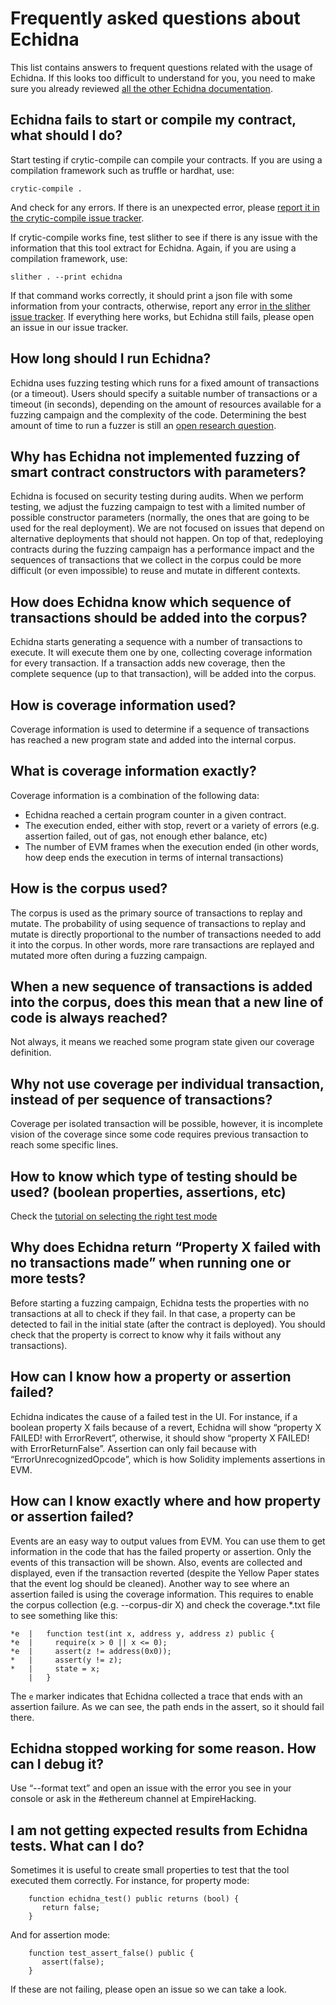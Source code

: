 # Frequently asked questions about Echidna

This list contains answers to frequent questions related with the usage of Echidna. 
If this looks too difficult to understand for you, you need to make sure you already reviewed [all the other Echidna documentation](./README.md). 

## Echidna fails to start or compile my contract, what should I do?

Start testing if crytic-compile can compile your contracts. If you are using a compilation framework such as truffle or hardhat, use:

`crytic-compile .`

And check for any errors. If there is an unexpected error, please [report it in the crytic-compile issue tracker](https://github.com/crytic/crytic-compile/issues).

If crytic-compile works fine, test slither to see if there is any issue with the information that this tool extract for Echidna. Again, if you are using a compilation framework, use:

`slither . --print echidna`

If that command works correctly, it should print a json file with some information from your contracts, otherwise, report any error [in the slither issue tracker](https://github.com/crytic/slither/issues). 
If everything here works, but Echidna still fails, please open an issue in our issue tracker.

## How long should I run Echidna?

Echidna uses fuzzing testing which runs for a fixed amount of transactions (or a timeout). 
Users should specify a suitable number of transactions or a timeout (in seconds), depending on the amount of resources available for a fuzzing campaign 
and the complexity of the code.  Determining the best amount of time to run a fuzzer is still an [open research question](https://blog.trailofbits.com/2021/03/23/a-year-in-the-life-of-a-compiler-fuzzing-campaign/).

## Why has Echidna not implemented fuzzing of smart contract constructors with parameters?

Echidna is focused on security testing during audits. When we perform testing, we adjust the fuzzing campaign to test with a limited number of possible constructor parameters (normally, the ones that are going to be used for the real deployment). We are not focused on issues that depend on alternative deployments that should not happen. On top of that, redeploying contracts during the fuzzing campaign has a performance impact and the sequences of transactions that we collect in the corpus could be more difficult (or even impossible) to reuse and mutate in different contexts. 

## How does Echidna know which sequence of transactions should be added into the corpus?

Echidna starts generating a sequence with a number of transactions to execute. It will execute them one by one, collecting coverage information for every transaction. If a transaction adds new coverage, then the complete sequence (up to that transaction), will be added into the corpus.

## How is coverage information used?

Coverage information is used to determine if a sequence of transactions has reached a new program state and added into the internal corpus.

## What is coverage information exactly?

Coverage information is a combination of the following data:
* Echidna reached a certain program counter in a given contract.
* The execution ended, either with stop, revert or a variety of errors (e.g. assertion failed, out of gas, not enough ether balance, etc) 
* The number of EVM frames when the execution ended (in other words, how deep ends the execution in terms of internal transactions) 

## How is the corpus used? 

The corpus is used as the primary source of transactions to replay and mutate. The probability of using sequence of transactions to replay and mutate is directly proportional to the number of transactions needed to add it into the corpus. In other words, more rare transactions are replayed and mutated more often during a fuzzing campaign.

## When a new sequence of transactions is added into the corpus, does this mean that a new line of code is always reached?

Not always, it means we reached some program state given our coverage definition.

## Why not use coverage per individual transaction, instead of per sequence of transactions?

Coverage per isolated transaction will be possible, however, it is incomplete vision of the coverage since some code requires previous transaction to reach some specific lines.

## How to know which type of testing should be used? (boolean properties, assertions, etc)

Check the [tutorial on selecting the right test mode](https://github.com/crytic/building-secure-contracts/edit/dev-internal-asserts/program-analysis/echidna/testing-modes.md)

## Why does Echidna return “Property X failed with no transactions made” when running one or more tests?

Before starting a fuzzing campaign, Echidna tests the properties with no transactions at all to check if they fail. In that case, a property can be detected to fail in the initial state (after the contract is deployed). You should check that the property is correct to know why it fails without any transactions).

## How can I know how a property or assertion failed? 

Echidna indicates the cause of a failed test in the UI. For instance, if a boolean property X fails because of a revert, Echidna will show “property X FAILED! with ErrorRevert”, otherwise, it should show “property X FAILED! with ErrorReturnFalse”. Assertion can only fail because with “ErrorUnrecognizedOpcode”, which is how Solidity implements assertions in EVM.

## How can I know exactly where and how property or assertion failed?

Events are an easy way to output values from EVM. You can use them to get information in the code that has the failed property or assertion. Only the events of this transaction will be shown. Also, events are collected and displayed, even if the transaction reverted (despite the Yellow Paper states that the event log should be cleaned). 
Another way to see where an assertion failed is using the coverage information. This requires to enable the corpus collection (e.g. --corpus-dir X) and check the coverage.*.txt file to see something like this: 

```
*e  |   function test(int x, address y, address z) public {
*e  |     require(x > 0 || x <= 0);
*e  |     assert(z != address(0x0));
*   |     assert(y != z);
*   |     state = x;
    |   }
```

The `e` marker indicates that Echidna collected a trace that ends with an assertion failure. As we can see, 
the path ends in the assert, so it should fail there.

## Echidna stopped working for some reason. How can I debug it? 

Use “--format text” and open an issue with the error you see in your console or ask in the #ethereum channel at EmpireHacking.

## I am not getting expected results from Echidna tests. What can I do? 

Sometimes it is useful to create small properties to test that the tool executed them correctly. For instance, for property mode:

```solidity
    function echidna_test() public returns (bool) {
       return false;
    }
```

And for assertion mode:

```solidity
    function test_assert_false() public {
       assert(false); 
    }
```

If these are not failing, please open an issue so we can take a look.
